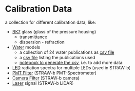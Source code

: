 # Calibration Data

a collection for different calibration data, like:
- [BK7](bk7.py) glass (glass of the pressure housing)
  - transmittance
  - dispersion - refraction
- [Water](water.py) models
  - a collection of 24 water publications as [csv file](water_data.csv)
  - a [csv file](water_publication.csv) listing the publications used
  - [notebook to generate the csv](../../../resources/water_absorption/water_absorption_data.ipynb), i.e. to add more data
- [LED](led.py) radiation spectra for multiple LEDs (used in STRAW-b)
- [PMT Filter](filter.py) (STRAW-b PMT-Spectrometer)
- [Camera Filter](camera_filter.csv) (STRAW-b camera)
- [Laser](laser.py) signal (STRAW-b LiDAR)